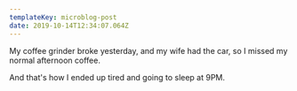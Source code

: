 ```yaml
---
templateKey: microblog-post
date: 2019-10-14T12:34:07.064Z
---
```


My coffee grinder broke yesterday, and my wife had the car, so I missed my normal afternoon coffee.

And that's how I ended up tired and going to sleep at 9PM.
